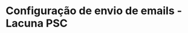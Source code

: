 ﻿# Configuração de envio de emails - Lacuna PSC

<!-- link to version in English -->
<div data-alt-locales="en-us"></div>
